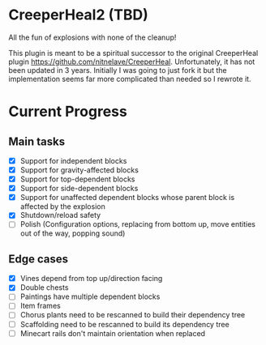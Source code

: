 # CreeperHeal2 (TBD)

All the fun of explosions with none of the cleanup!

This plugin is meant to be a spiritual successor to the original CreeperHeal plugin https://github.com/nitnelave/CreeperHeal. 
Unfortunately, it has not been updated in 3 years. Initially I was going to just fork it but the implementation seems 
far more complicated than needed so I rewrote it.


# Current Progress

## Main tasks
- [x] Support for independent blocks
- [x] Support for gravity-affected blocks
- [x] Support for top-dependent blocks
- [x] Support for side-dependent blocks
- [x] Support for unaffected dependent blocks whose parent block is affected by the explosion
- [x] Shutdown/reload safety
- [ ] Polish (Configuration options, replacing from bottom up, move entities out of the way, popping sound)

## Edge cases
- [x] Vines depend from top up/direction facing
- [x] Double chests
- [ ] Paintings have multiple dependent blocks
- [ ] Item frames
- [ ] Chorus plants need to be rescanned to build their dependency tree
- [ ] Scaffolding need to be rescanned to build its dependency tree
- [ ] Minecart rails don't maintain orientation when replaced
